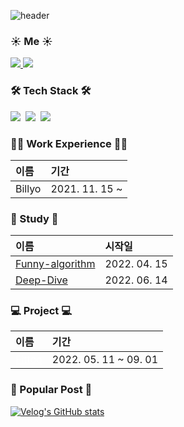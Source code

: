 ![header](https://capsule-render.vercel.app/api?type=Waving&color=gradient&height=200&section=header&text=Hi👋%20,I'm%20SeokMin&fontSize=70)

<div>
  <h3>☀️ Me ☀️</h3> 
    <p> 
    <a href="https://velog.io/@jkl1545">
      <img src="http://img.shields.io/badge/-Velog-green?style=flat&logo=velog&logoColor=white" />
    </a>
      <a href="https://instagram.com/sungstonemin">
      <img src="http://img.shields.io/badge/-Instagram-white?style=flat&logo=Instagram&link=https://instagram.com/sungstonemin" />
    </a>
    </P>
</div>

<div>
  <h3>🛠 Tech Stack 🛠</h3> 
  <p>
    <img src="https://img.shields.io/badge/-JavaScript-F7DF1E?style=flat-square&logo=JavaScript&logoColor=white" />&nbsp
    <img src="https://img.shields.io/badge/-TypeScript-3178C6?style=flat-square&logo=TypeScript&logoColor=white" />&nbsp
    <img src="https://img.shields.io/badge/-React-61DAFB?style=flat-square&logo=React&logoColor=white" />&nbsp
  </P>
</div>

<div>
  <h3>👨‍💻 Work Experience 👨‍💻</h3>

| 이름   | 기간           |
| :---   | :-------------- |
| Billyo | 2021. 11. 15 ~ |

</div>

<div>
  <h3>📝 Study 📝</h3>

| 이름  |  시작일 |
| :-- | :--- |
| <a href="https://github.com/funny-algorithm/algorithm-study/tree/master/seokmin">Funny-algorithm</a>                                                  | 2022. 04. 15 |
| <a href="https://github.com/SungSeokMin/javascript-deep-dive">Deep-Dive</a> | 2022. 06. 14 |

</div>

<div>
  <h3>💻 Project 💻</h3>

| 이름                                                                             | 기간           |
| :------------------------------------------------------------------------------ | :----------- |
| <a href="https://fit-too.com/" style="color: #fff">Fittoo</a> | 2022. 05. 11 ~ 09. 01 |

</div>

<div>
  <h3>🙌 Popular Post 🙌</h3>

[![Velog's GitHub stats](https://velog-readme-stats.vercel.app/api?name=jkl1545&slug=React-Query&color=dark)](https://velog.io/@jkl1545/React-Query)

</div>
